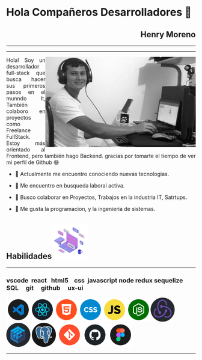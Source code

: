 
<!-- - 🔭 I’m currently working on ...
- 🌱 I’m currently learning ...
- 🤔 I’m looking for help with ...
- 💬 Ask me about ...
- 📫 How to reach me: ...
- 😄 Pronouns: ...
- ⚡ Fun fact: ... -->
 # Hola Compañeros Desarrolladores 👋



<div align="right">

## Henry Moreno
----
----
</div>

<img width="400" height="auto" src="./logo/Henry.jpg" align="right"/>
<p align="justify">   
Hola! Soy un desarrollador full-stack 
que busca hacer sus primeros pasos en el munndo It,
También colaboro en proyectos como Freelance FullStack.
Estoy más orientado al Frontend, pero también hago Backend.
gracias por tomarte el tiempo de ver 
mi perfil de Github 😄 

- 🔭 Actualmente me encuentro conociendo nuevas tecnologias.

- 🌱 Me encuentro en busqueda laboral activa.

- 👯 Busco colaborar en Proyectos, Trabajos en la industria IT, Satrtups.

- 💬 Me gusta la programacion, y la ingenieria de sistemas.
</p>


<!-- link de programacion -->

## Habilidades<img src="./logo/skill.gif" width="96px">
****
### vscode  react   html5    css  javascript node redux sequelize SQL     git     github     ux-ui
<img width="64" height="64" src="./logo/vscode.png" align=""/><img width="64" height="64" src="./logo/react.png" align=""/><img width="64" height="64" src="./logo/html5.png" align=""/><img width="64" height="64" src="./logo/css.png"
 align=""/><img width="64" height="64" src="./logo/javascript.png" align=""/><img width="64" height="64" src="./logo/node.png" align=""/><img width="64" height="64" src="./logo/redux.png" align=""/><img width="64" height="64" src="./logo/sequelize.png" align=""/>
 <img width="64" height="64" src="./logo/SQL.png" align=""/> <img width="64" height="64" src="./logo/git.png" align=""/> <img width="64" height="64" src="./logo/github.png" align=""/> <img width="64" height="64" src="./logo/ux-ui.png" align=""/>

<!-- <img width="112" height="112" src="./logo/bootstrap.png" align=""/> -->

****



<!-- link de redesde sociales -->


<!-- link de  -->
